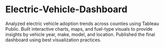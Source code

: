 # Electric-Vehicle-Dashboard
Analyzed electric vehicle adoption trends across counties using Tableau Public. Built interactive charts, maps, and fuel-type visuals to provide insights by vehicle year, make, model, and location. Published the final dashboard using best visualization practices.
